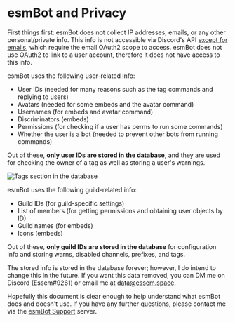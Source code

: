 # esmBot and Privacy
First things first: esmBot does not collect IP addresses, emails, or any other personal/private info. This info is not accessible via Discord's API [except for emails](https://discordapp.com/developers/docs/resources/user#user-object), which require the email OAuth2 scope to access. esmBot does not use OAuth2 to link to a user account, therefore it does not have access to this info.

esmBot uses the following user-related info:
+ User IDs (needed for many reasons such as the tag commands and replying to users)
+ Avatars (needed for some embeds and the avatar command)
+ Usernames (for embeds and avatar command)
+ Discriminators (embeds)
+ Permissions (for checking if a user has perms to run some commands)
+ Whether the user is a bot (needed to prevent other bots from running commands)

Out of these, **only user IDs are stored in the database**, and they are used for checking the owner of a tag as well as storing a user's warnings.

![Tags section in the database](https://projectlounge.pw/pictures/tags.png)

esmBot uses the following guild-related info:
+ Guild IDs (for guild-specific settings)
+ List of members (for getting permissions and obtaining user objects by ID)
+ Guild names (for embeds)
+ Icons (embeds)

Out of these, **only guild IDs are stored in the database** for configuration info and storing warns, disabled channels, prefixes, and tags.

The stored info is stored in the database forever; however, I do intend to change this in the future. If you want this data removed, you can DM me on Discord (Essem#9261) or email me at [data@essem.space](mailto:data@essem.space).

Hopefully this document is clear enough to help understand what esmBot does and doesn't use. If you have any further questions, please contact me via the [esmBot Support](https://projectlounge.pw/support) server.
